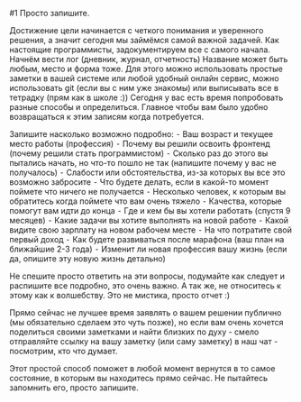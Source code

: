 #1 Просто запишите.

Достижение цели начинается с четкого понимания и уверенного решения, а значит сегодня мы займёмся самой важной задачей.
Как настоящие программисты, задокументируем все с самого начала.
Начнём вести лог (дневник, журнал, отчетность) 
Название может быть любым, место и форма тоже. 
Для этого можно использовать простые заметки в вашей системе или любой удобный онлайн сервис, можно использовать git (если вы с ним уже знакомы) или выписывать все в тетрадку (прям как в школе :))
Сегодня у вас есть время попробовать разные способы и определиться.
Главное чтобы вам было удобно возвращаться к этим записям когда потребуется.

Запишите насколько возможно подробно:
 ⁃ Ваш возраст и текущее место работы (профессия) 
 ⁃ Почему вы решили освоить фронтенд (почему решили стать программистом)
 ⁃ Сколько раз до этого вы пытались начать, но что-то пошло не так (напишите почему у вас не получалось)
 ⁃ Слабости или обстоятельства, из-за которых вы все это возможно забросите
 ⁃ Что будете делать, если в какой-то момент поймете что ничего не получается
 ⁃ Несколько человек, к которым вы обратитесь когда поймете что вам очень тяжело
 ⁃ Качества, которые помогут вам идти до конца
 ⁃ Где и кем бы вы хотели работать (спустя 9 месяцев) 
 ⁃ Какие задачи вы хотите выполнять на новой работе
 ⁃ Какой видите свою зарплату на новом рабочем месте 
 ⁃ На что потратите свой первый доход
 ⁃ Как будете развиваться после марафона (ваш план на ближайшие 2-3 года)
 ⁃ Изменит ли новая профессия вашу жизнь (если да, опишите эту новую жизнь детально)

Не спешите просто ответить на эти вопросы, подумайте как следует и распишите все подробно, это очень важно.
А так же, не относитесь к этому как к волшебству. Это не мистика, просто отчет :) 

Прямо сейчас не лучшее время заявлять о вашем решении публично (мы обязательно сделаем это чуть позже), но если вам очень хочется поделиться своими заметками и найти близких по духу - смело отправляйте ссылку на вашу заметку (или саму заметку) в наш чат - посмотрим, кто что думает. 

Этот простой способ поможет в любой момент вернутся в то самое состояние, в которым вы находитесь прямо сейчас. 
Не пытайтесь запомнить его, просто запишите.
